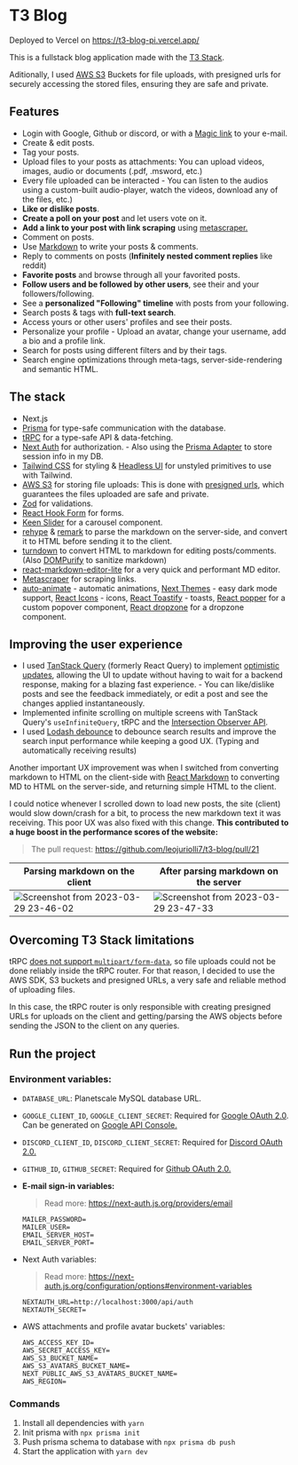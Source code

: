 # T3 Blog

Deployed to Vercel on https://t3-blog-pi.vercel.app/

This is a fullstack blog application made with the [T3 Stack](https://create.t3.gg/). 

Aditionally, I used [AWS S3](https://aws.amazon.com/s3/) Buckets for file uploads, with presigned urls for securely accessing the stored files, ensuring they are safe and private.

## Features

- Login with Google, Github or discord, or with a [Magic link](https://www.beyondidentity.com/glossary/magic-links) to your e-mail.
- Create & edit posts.
- Tag your posts.
- Upload files to your posts as attachments: You can upload videos, images, audio or documents (.pdf, .msword, etc.)
- Every file uploaded can be interacted - You can listen to the audios using a custom-built audio-player, watch the videos, download any of the files, etc.)
- **Like or dislike posts**.
- **Create a poll on your post** and let users vote on it.
- **Add a link to your post with link scraping** using [metascraper.](https://metascraper.js.org/) 
- Comment on posts.
- Use [Markdown](https://www.markdownguide.org/basic-syntax/) to write your posts & comments.
- Reply to comments on posts (**Infinitely nested comment replies** like reddit)
- **Favorite posts** and browse through all your favorited posts.
- **Follow users and be followed by other users**, see their and your followers/following.
- See a **personalized "Following" timeline** with posts from your following.
- Search posts & tags with **full-text search**.
- Access yours or other users' profiles and see their posts.
- Personalize your profile - Upload an avatar, change your username, add a bio and a profile link.
- Search for posts using different filters and by their tags.
- Search engine optimizations through meta-tags, server-side-rendering and semantic HTML.

## The stack

- Next.js
- [Prisma](https://www.prisma.io/) for type-safe communication with the database.
- [tRPC](https://trpc.io) for a type-safe API & data-fetching.
- [Next Auth](https://next-auth.js.org/) for authorization. - Also using the [Prisma Adapter](https://next-auth.js.org/adapters/prisma) to store session info in my DB.
- [Tailwind CSS](https://tailwindcss.com/) for styling & [Headless UI](https://headlessui.com/) for unstyled primitives to use with Tailwind.
- [AWS S3](https://aws.amazon.com/s3/) for storing file uploads: This is done with [presigned urls](https://docs.aws.amazon.com/AmazonS3/latest/userguide/ShareObjectPreSignedURL.html), which guarantees the files uploaded are safe and private.
- [Zod](https://github.com/colinhacks/zod) for validations.
- [React Hook Form](https://react-hook-form.com) for forms.
- [Keen Slider](https://keen-slider.io/) for a carousel component.
- [rehype](https://github.com/rehypejs/rehype) & [remark](https://github.com/remarkjs/remark/) to parse the markdown on the server-side, and convert it to HTML before sending it to the client.
- [turndown](https://github.com/mixmark-io/turndown) to convert HTML to markdown for editing posts/comments. (Also [DOMPurify](https://github.com/cure53/DOMPurify) to sanitize markdown)
- [react-markdown-editor-lite](https://github.com/HarryChen0506/react-markdown-editor-lite/) for a very quick and performant MD editor.
- [Metascraper](https://metascraper.js.org/) for scraping links.
- [auto-animate](https://auto-animate.formkit.com/) - automatic animations, [Next Themes](https://github.com/pacocoursey/next-themes) - easy dark mode support, [React Icons](https://react-icons.github.io/) - icons, [React Toastify](https://fkhadra.github.io/react-toastify/) - toasts, [React popper](https://popper.js.org/) for a custom popover component, [React dropzone](https://react-dropzone.js.org/) for a dropzone component.

## Improving the user experience

- I used [TanStack Query](https://tanstack.com/query/latest) (formerly React Query) to implement [optimistic updates](https://tanstack.com/query/v4/docs/react/guides/optimistic-updates), allowing the UI to update without having to wait for a backend response, making for a blazing fast experience. - You can like/dislike posts and see the feedback immediately, or edit a post and see the changes applied instantaneously.
- Implemented infinite scrolling on multiple screens with TanStack Query's `useInfiniteQuery`, tRPC and the [Intersection Observer API](https://developer.mozilla.org/en-US/docs/Web/API/Intersection_Observer_API).
- I used [Lodash debounce](https://lodash.com/docs/#debounce) to debounce search results and improve the search input performance while keeping a good UX. (Typing and automatically receiving results) 

Another important UX improvement was when I switched from converting markdown to HTML on the client-side with [React Markdown](https://github.com/remarkjs/react-markdown) to converting MD to HTML on the server-side, and returning simple HTML to the client.

I could notice whenever I scrolled down to load new posts, the site (client) would slow down/crash for a bit, to process the new markdown text it was receiving. This poor UX was also fixed with this change.  **This contributed to a huge boost in the performance scores of the website:**

> The pull request: https://github.com/leojuriolli7/t3-blog/pull/21

| Parsing markdown on the client | After parsing markdown on the server |
|--------|--------|
| ![Screenshot from 2023-03-29 23-46-02](https://user-images.githubusercontent.com/100495707/228715389-f1206b83-ae93-4e1f-b5af-d18bb1356e5d.png) | ![Screenshot from 2023-03-29 23-47-33](https://user-images.githubusercontent.com/100495707/228715384-b8cee082-a162-4d9e-a0f6-1a1f791242a1.png)  | 

## Overcoming T3 Stack limitations
tRPC [does not support `multipart/form-data`](https://github.com/trpc/trpc/discussions/658#discussioncomment-998746), so file uploads could not be done reliably inside the tRPC router. For that reason, I decided to use the AWS SDK, S3 buckets and presigned URLs, a very safe and reliable method of uploading files. 

In this case, the tRPC router is only responsible with creating presigned URLs for uploads on the client and getting/parsing the AWS objects before sending the JSON to the client on any queries. 

## Run the project
### Environment variables:
  - `DATABASE_URL`: Planetscale MySQL database URL.
  - `GOOGLE_CLIENT_ID`, `GOOGLE_CLIENT_SECRET`: Required for [Google OAuth 2.0](https://developers.google.com/identity/protocols/oauth2). Can be generated on [Google API Console.](https://console.developers.google.com/)
  - `DISCORD_CLIENT_ID`, `DISCORD_CLIENT_SECRET`: Required for [Discord OAuth 2.0.](https://discord.com/developers/docs/topics/oauth2) 
  - `GITHUB_ID`, `GITHUB_SECRET`: Required for [Github OAuth 2.0.](https://docs.github.com/en/apps/oauth-apps/building-oauth-apps/authorizing-oauth-apps)
  - **E-mail sign-in variables:**
  
      > Read more: https://next-auth.js.org/providers/email
      ```
      MAILER_PASSWORD=
      MAILER_USER=
      EMAIL_SERVER_HOST=
      EMAIL_SERVER_PORT=
      ```
  - Next Auth variables:
  
    > Read more: https://next-auth.js.org/configuration/options#environment-variables
    ```
    NEXTAUTH_URL=http://localhost:3000/api/auth
    NEXTAUTH_SECRET=
    ```
  - AWS attachments and profile avatar buckets' variables:
    ```
    AWS_ACCESS_KEY_ID=
    AWS_SECRET_ACCESS_KEY=
    AWS_S3_BUCKET_NAME=
    AWS_S3_AVATARS_BUCKET_NAME=
    NEXT_PUBLIC_AWS_S3_AVATARS_BUCKET_NAME=
    AWS_REGION=
    ```
### Commands
1. Install all dependencies with `yarn`
2. Init prisma with `npx prisma init` 
3. Push prisma schema to database with `npx prisma db push`
4. Start the application with `yarn dev`

